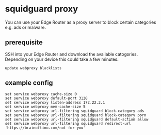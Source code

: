 # squidguard proxy
You can use your Edge Router as a proxy server to block certain categories e.g. ads or malware.

## prerequisite
SSH into your Edge Router and download the available catogories. Depending on your device this could take a few minutes.

```
update webproxy blacklists
```

## example config 
```
set service webproxy cache-size 0
set service webproxy default-port 3128
set service webproxy listen-address 172.22.3.1
set service webproxy mem-cache-size 5
set service webproxy url-filtering squidguard block-category ads
set service webproxy url-filtering squidguard block-category porn
set service webproxy url-filtering squidguard default-action allow
set service webproxy url-filtering squidguard redirect-url 'https://brainoftimo.com/not-for-you'
```
